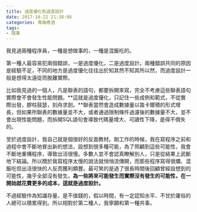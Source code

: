 ```yaml
---
title: 過度優化和過度設計
date: 2017-10-22 21:38:08
categories: 青梅煮酒
tags:
- 隨筆
---
```

我見過兩種程序員，一種是想做事的，一種是混飯吃的。

第一種人最容易犯兩個錯誤，一是過度優化，二是過度設計。兩種錯誤共同的原因是經驗不足，不同的地方是過度優化往往出於知其然不知其所以然，而過度設計一般是想得太遠從而脫離實際。

比如我見過的一個人，凡是聯表的語句，都要拆開來寫，完全不考慮這些聯表語句實際會不會發生性能問題。**這就是過度優化，只記住一些成例和範式，不從實際出發，膠柱鼓瑟，刻舟求劍。**聯表當然會造成數據量以笛卡爾積的形式增長，但如果所聯表的數據量並不大，或者通過限制條件過濾後的數據量不大，並不會出現性能問題，而拆開SQL語句會導致代碼量增大、可讀性下降，是得不償失的。

至於過度設計，我自己就是個很好的反面教材。剛工作的時候，我在寫程序之前和過程中會不斷地冒出新的想法，設想到很多種可能，為了照顧到這些可能性，我會不斷地重構程序，導致出活很慢。多數人並不會認真瞭解別人，只是從結果上武斷地下結論。所以關於我寫程序太慢的說法就悄悄流傳開，而那些程序寫得很爛、混飯吃但出活很快的人反而獲利頗豐。最可笑的是過了很長時間後回顧曾經設想到的可能性，幾乎全部沒有發生。**為一些將來可能發生而實際沒有發生的可能性，在一開始就花費更多的成本，這就是過度設計。**

不過經驗作為知識存量，是不值錢的，假以時間，有一定認知水平、不甘於庸俗的人總可以積累得到。所以相對於第二種人，我寧願和第一種共事。

